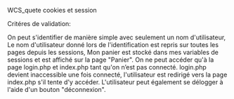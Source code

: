 WCS_quete cookies et session

Critéres de validation:

On peut s'identifier de manière simple avec seulement un nom d'utilisateur,
Le nom d'utilisateur donné lors de l'identification est repris sur toutes les pages depuis les sessions,
Mon panier est stocké dans mes variables de sessions et est affiché sur la page "Panier".
On ne peut accéder qu'à la page login.php et index.php tant qu'on n’est pas connecté. login.php devient inaccessible une fois connecté, l'utilisateur est redirigé vers la page index.php s'il tente d'y accéder.
L'utilisateur peut également se délogger à l'aide d'un bouton "déconnexion".
